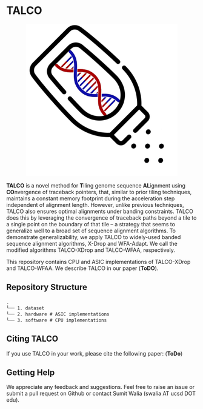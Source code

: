 # TALCO
<p align="center">
	<img src="images/TALCO-image.png" width="400"/>
</p>

**TALCO** is a novel method for **T**iling genome sequence **AL**ignment using
**CO**nvergence of traceback pointers, that, similar to prior tiling techniques, maintains a constant memory footprint during the acceleration step independent of alignment length. However, unlike previous techniques, TALCO also ensures optimal alignments under banding constraints. TALCO does this by leveraging the convergence of traceback paths beyond a tile to a single point on the boundary of that tile – a strategy that seems to generalize well to a broad set of sequence alignment algorithms. To demonstrate generalizability, we apply TALCO to widely-used banded sequence alignment algorithms, X-Drop and WFA-Adapt. We call the modified algorithms
TALCO-XDrop and TALCO-WFAA, respectively.

This repository contains CPU and ASIC implementations of TALCO-XDrop and TALCO-WFAA. We describe TALCO in our paper (**ToDO**).

## **Repository Structure**
```
.
└── 1. dataset
└── 2. hardware # ASIC implementations
└── 3. software # CPU implementations
```

## **Citing TALCO**

If you use TALCO in your work, please cite the following paper:
(**ToDo**)

## **Getting Help**
We appreciate any feedback and suggestions. Feel free to raise an issue or submit a pull request on Github or contact Sumit Walia (swalia AT ucsd DOT edu).
